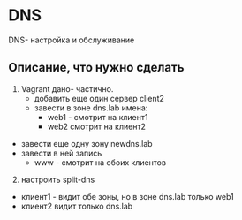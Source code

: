 # DNS
DNS- настройка и обслуживание
## Описание, что нужно сделать 
1. Vagrant дано- частично.
   * добавить еще один сервер client2
   * завести в зоне dns.lab имена:
       * web1 - смотрит на клиент1
       * web2  смотрит на клиент2
* завести еще одну зону newdns.lab
* завести в ней запись
    * www - смотрит на обоих клиентов
2. настроить split-dns
  *  клиент1 - видит обе зоны, но в зоне dns.lab только web1
  *  клиент2 видит только dns.lab

